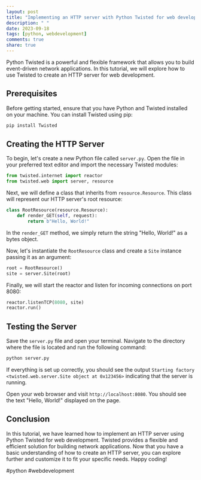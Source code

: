 ```yaml
---
layout: post
title: "Implementing an HTTP server with Python Twisted for web development"
description: " "
date: 2023-09-18
tags: [python, webdevelopment]
comments: true
share: true
---
```


Python Twisted is a powerful and flexible framework that allows you to build event-driven network applications. In this tutorial, we will explore how to use Twisted to create an HTTP server for web development.

## Prerequisites

Before getting started, ensure that you have Python and Twisted installed on your machine. You can install Twisted using pip:

```python
pip install Twisted
```

## Creating the HTTP Server

To begin, let's create a new Python file called `server.py`. Open the file in your preferred text editor and import the necessary Twisted modules:

```python
from twisted.internet import reactor
from twisted.web import server, resource
```

Next, we will define a class that inherits from `resource.Resource`. This class will represent our HTTP server's root resource:

```python
class RootResource(resource.Resource):
    def render_GET(self, request):
        return b"Hello, World!"
```

In the `render_GET` method, we simply return the string "Hello, World!" as a bytes object.

Now, let's instantiate the `RootResource` class and create a `Site` instance passing it as an argument:

```python
root = RootResource()
site = server.Site(root)
```

Finally, we will start the reactor and listen for incoming connections on port 8080:

```python
reactor.listenTCP(8080, site)
reactor.run()
```

## Testing the Server

Save the `server.py` file and open your terminal. Navigate to the directory where the file is located and run the following command:

```bash
python server.py
```

If everything is set up correctly, you should see the output `Starting factory <twisted.web.server.Site object at 0x123456>` indicating that the server is running.

Open your web browser and visit `http://localhost:8080`. You should see the text "Hello, World!" displayed on the page.

## Conclusion

In this tutorial, we have learned how to implement an HTTP server using Python Twisted for web development. Twisted provides a flexible and efficient solution for building network applications. Now that you have a basic understanding of how to create an HTTP server, you can explore further and customize it to fit your specific needs. Happy coding!

#python #webdevelopment